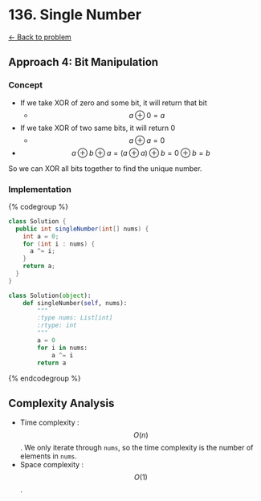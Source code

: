# 136. Single Number
[&larr;&nbsp;Back to problem](./README.md)

## Approach 4: Bit Manipulation

### Concept

* If we take XOR of zero and some bit, it will return that bit
  * $$a \oplus 0 = a$$
* If we take XOR of two same bits, it will return 0
  * $$a \oplus a = 0$$
* $$a \oplus b \oplus a = (a \oplus a) \oplus b = 0 \oplus b = b$$

So we can XOR all bits together to find the unique number.

### Implementation

{% codegroup %}
```Java
class Solution {
  public int singleNumber(int[] nums) {
    int a = 0;
    for (int i : nums) {
      a ^= i;
    }
    return a;
  }
}
```
```Python
class Solution(object):
    def singleNumber(self, nums):
        """
        :type nums: List[int]
        :rtype: int
        """
        a = 0
        for i in nums:
            a ^= i
        return a
```
{% endcodegroup %}

## Complexity Analysis

* Time complexity : $$O(n)$$. We only iterate through `nums`, so the time complexity is the number of elements in `nums`.
* Space complexity : $$O(1)$$.

